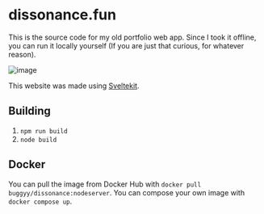 # dissonance.fun
This is the source code for my old portfolio web app. Since I took it offline, you can run it locally yourself (If you are just that curious, for whatever reason).

![image](https://github.com/user-attachments/assets/6eec4b94-6b69-47fb-84b2-35b31f6212c3)

This website was made using [Sveltekit](https://svelte.dev/docs/kit/introduction).

## Building
1. `npm run build`
2. `node build`

## Docker
You can pull the image from Docker Hub with `docker pull buggyy/dissonance:nodeserver`.
You can compose your own image with `docker compose up`.
